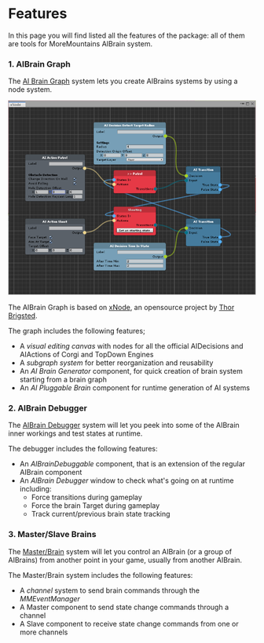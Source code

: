 # Features

In this page you will find listed all the features of the package: all of them are tools for MoreMountains AIBrain system.

### 1. AIBrain Graph

The [AI Brain Graph](aibrain-graph/the-aibrain-graph-system.md) system lets you create AIBrains systems by using a node system.

![An AIBrain Graph for Corgi Engine](.gitbook/assets/corgi_aibrain_graph.png)

The AIBrain Graph is based on [xNode](https://github.com/Siccity/xNode), an opensource project by [Thor Brigsted](https://github.com/Siccity).

The graph includes the following features;

* A _visual editing canvas_ with nodes for all the official AIDecisions and AIActions of Corgi and TopDown Engines
* A _subgraph system_ for better reorganization and reusability
* An _AI Brain Generator_ component, for quick creation of brain system starting from a brain graph
* An _AI Pluggable Brain_ component for runtime generation of AI systems

### 2. AIBrain Debugger

The [AIBrain Debugger](aibrain-debugger/untitled.md) system will let you peek into some of the AIBrain inner workings and test states at runtime.

The debugger includes the following features:

* An  _AIBrainDebuggable_ component, that is an extension of the regular AIBrain component
* An _AIBrain Debugger_ window to check what's going on at runtime including:
  * Force transitions during gameplay
  * Force the brain Target during gameplay
  * Track current/previous brain state tracking

### 3. Master/Slave Brains

The [Master/Brain](master-slave-brains/untitled.md) system will let you control an AIBrain \(or a group of AIBrains\) from another point in your game, usually from another AIBrain.

The Master/Brain system includes the following features:

* A _channel_ system to send brain commands through the _MMEventManager_
* A Master component to send state change commands through a channel
* A Slave component to receive state change commands from one or more channels


